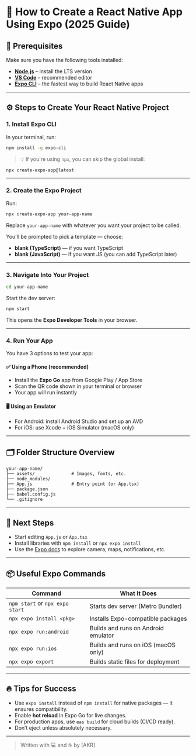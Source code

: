 # 📱 How to Create a React Native App Using Expo (2025 Guide)

## 🧰 Prerequisites

Make sure you have the following tools installed:

- [**Node.js**](https://nodejs.org/) – install the LTS version
- [**VS Code**](https://code.visualstudio.com/) – recommended editor
- [**Expo CLI**](https://docs.expo.dev/) – the fastest way to build React Native apps

---

## ⚙️ Steps to Create Your React Native Project

### 1. Install Expo CLI

In your terminal, run:

```bash
npm install -g expo-cli
```

> 💡 If you're using `npx`, you can skip the global install:
```bash
npx create-expo-app@latest
```

---

### 2. Create the Expo Project

Run:

```bash
npx create-expo-app your-app-name
```

Replace `your-app-name` with whatever you want your project to be called.

You'll be prompted to pick a template — choose:

- **blank (TypeScript)** — if you want TypeScript
- **blank (JavaScript)** — if you want JS (you can add TypeScript later)

---

### 3. Navigate Into Your Project

```bash
cd your-app-name
```

Start the dev server:

```bash
npm start
```

This opens the **Expo Developer Tools** in your browser.

---

### 4. Run Your App

You have 3 options to test your app:

#### ✅ Using a Phone (recommended)
- Install the **Expo Go** app from Google Play / App Store
- Scan the QR code shown in your terminal or browser
- Your app will run instantly

#### 🖥️ Using an Emulator
- For Android: install Android Studio and set up an AVD
- For iOS: use Xcode + iOS Simulator (macOS only)

---

## 🗂️ Folder Structure Overview

```
your-app-name/
├── assets/              # Images, fonts, etc.
├── node_modules/
├── App.js               # Entry point (or App.tsx)
├── package.json
├── babel.config.js
└── .gitignore
```

---

## 📌 Next Steps

- Start editing `App.js` or `App.tsx`
- Install libraries with `npm install` or `npx expo install`
- Use the [Expo docs](https://docs.expo.dev/) to explore camera, maps, notifications, etc.

---

## 📦 Useful Expo Commands

| Command                     | What It Does                          |
|----------------------------|----------------------------------------|
| `npm start` or `npx expo start` | Starts dev server (Metro Bundler)     |
| `npx expo install <pkg>`   | Installs Expo-compatible packages      |
| `npx expo run:android`     | Builds and runs on Android emulator    |
| `npx expo run:ios`         | Builds and runs on iOS (macOS only)    |
| `npx expo export`          | Builds static files for deployment     |

---

## 🔥 Tips for Success

- Use `expo install` instead of `npm install` for native packages — it ensures compatibility.
- Enable **hot reload** in Expo Go for live changes.
- For production apps, use `eas build` for cloud builds (CI/CD ready).
- Don’t eject unless absolutely necessary.

---

> Written with 💻 and ☕ by [AKR]
